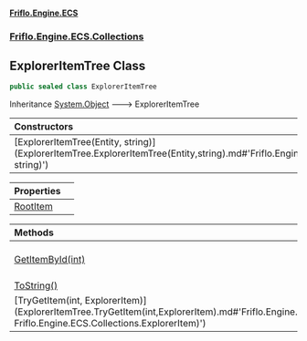 #### [Friflo.Engine.ECS](index.md#'index')
### [Friflo.Engine.ECS.Collections](Friflo.Engine.ECS.Collections.md#'Friflo.Engine.ECS.Collections')

## ExplorerItemTree Class

```csharp
public sealed class ExplorerItemTree
```

Inheritance [System.Object](https://docs.microsoft.com/en-us/dotnet/api/System.Object#'System.Object') &#129106; ExplorerItemTree

| Constructors | |
| :--- | :--- |
| [ExplorerItemTree(Entity, string)](ExplorerItemTree.ExplorerItemTree(Entity,string).md#'Friflo.Engine.ECS.Collections.ExplorerItemTree.ExplorerItemTree(Friflo.Engine.ECS.Entity, string)') | |

| Properties | |
| :--- | :--- |
| [RootItem](ExplorerItemTree.RootItem.md#'Friflo.Engine.ECS.Collections.ExplorerItemTree.RootItem') | |

| Methods | |
| :--- | :--- |
| [GetItemById(int)](ExplorerItemTree.GetItemById(int).md#'Friflo.Engine.ECS.Collections.ExplorerItemTree.GetItemById(int)') | Get [ExplorerItem](ExplorerItem.md#'Friflo.Engine.ECS.Collections.ExplorerItem') by id |
| [ToString()](ExplorerItemTree.ToString().md#'Friflo.Engine.ECS.Collections.ExplorerItemTree.ToString()') | |
| [TryGetItem(int, ExplorerItem)](ExplorerItemTree.TryGetItem(int,ExplorerItem).md#'Friflo.Engine.ECS.Collections.ExplorerItemTree.TryGetItem(int, Friflo.Engine.ECS.Collections.ExplorerItem)') | |
